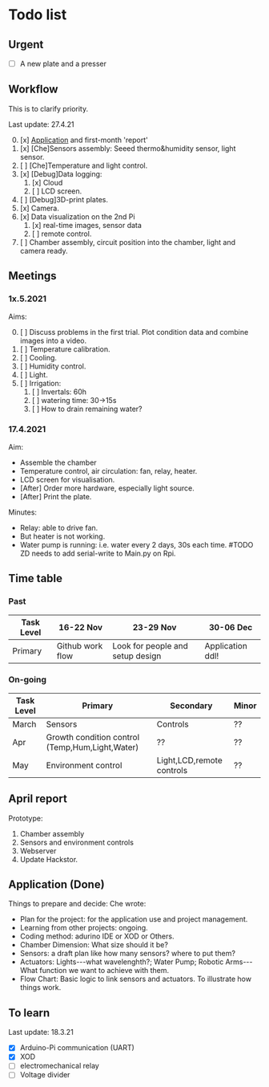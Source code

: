 # Todo list

## Urgent

- [ ] A new plate and a presser

## Workflow

This is to clarify priority.

Last update: 27.4.21

0. [x] [Application](#application-done) and first-month 'report'
1. [x] [Che]Sensors assembly: Seeed thermo&humidity sensor, light sensor.
2. [ ] [Che]Temperature and light control.
3. [x] [Debug]Data logging: 
   1. [x] Cloud 
   2. [ ] LCD screen.
4. [ ] [Debug]3D-print plates.
5. [x] Camera.
6. [x] Data visualization on the 2nd Pi
   1. [x] real-time images, sensor data
   2. [ ] remote control.
7. [ ] Chamber assembly, circuit position into the chamber, light and camera ready.

## Meetings

### 1x.5.2021

Aims:

0. [ ] Discuss problems in the first trial. Plot condition data and combine images into a video.
1. [ ] Temperature calibration.
2. [ ] Cooling.
3. [ ] Humidity control.
4. [ ] Light.
5. [ ] Irrigation:
   1. [ ] Invertals: 60h
   2. [ ] watering time: 30->15s
   3. [ ] How to drain remaining water?

### 17.4.2021

Aim:

- Assemble the chamber
- Temperature control, air circulation: fan, relay, heater.
- LCD screen for visualisation.
- [After] Order more hardware, especially light source.
- [After] Print the plate.

Minutes:

- Relay: able to drive fan. 
- But heater is not working.
- Water pump is running: i.e. water every 2 days, 30s each time. #TODO ZD needs to add serial-write to Main.py on Rpi.

## Time table

### Past

| Task Level | 16-22 Nov        | 23-29 Nov                        | 30-06 Dec        |
| ---------- | ---------------- | -------------------------------- | ---------------- |
| Primary    | Github work flow | Look for people and setup design | Application ddl! |

### On-going

| Task Level | Primary                                         | Secondary | Minor |
| ---------- | ----------------------------------------------- | --------- | ----- |
| March      | Sensors                                         | Controls  | ??    |
| Apr        | Growth condition control (Temp,Hum,Light,Water) | ??        | ??    |
| May        | Environment control                      | Light,LCD,remote controls        | ??    |

## April report

Prototype:

1. Chamber assembly
2. Sensors and environment controls
3. Webserver
4. Update Hackstor.

## Application (Done)

Things to prepare and decide:
Che wrote:

- Plan for the project: for the application use and project management.
- Learning from other projects: ongoing.
- Coding method: adurino IDE or XOD or Others.
- Chamber Dimension: What size should it be?
- Sensors: a draft plan like how many sensors? where to put them?
- Actuators: Lights---what wavelenghth?; Water Pump; Robotic Arms---What function we want to achieve with them.
- Flow Chart: Basic logic to link sensors and actuators. To illustrate how things work.

## To learn

Last update: 18.3.21

- [x] Arduino-Pi communication (UART)
- [x] XOD
- [ ] electromechanical relay
- [ ] Voltage divider
